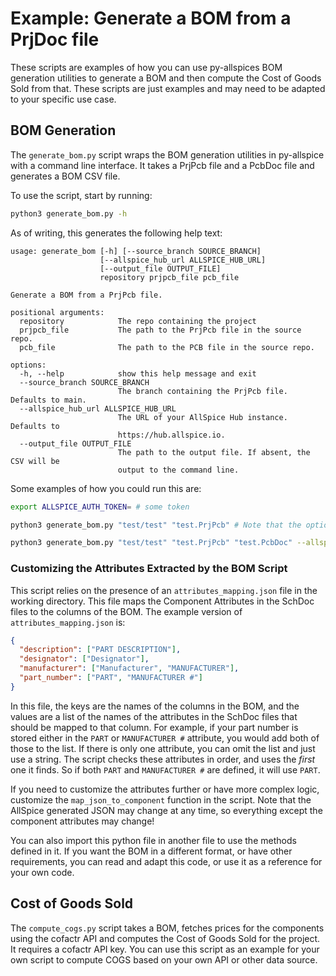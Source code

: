 # Example: Generate a BOM from a PrjDoc file

These scripts are examples of how you can use py-allspices BOM generation
utilities to generate a BOM and then compute the Cost of Goods Sold from that.
These scripts are just examples and may need to be adapted to your specific use
case.

## BOM Generation

The `generate_bom.py` script wraps the BOM generation utilities in py-allspice
with a command line interface. It takes a PrjPcb file and a PcbDoc file and
generates a BOM CSV file.

To use the script, start by running:

```bash
python3 generate_bom.py -h
```

As of writing, this generates the following help text:

```
usage: generate_bom [-h] [--source_branch SOURCE_BRANCH]
                    [--allspice_hub_url ALLSPICE_HUB_URL]
                    [--output_file OUTPUT_FILE]
                    repository prjpcb_file pcb_file

Generate a BOM from a PrjPcb file.

positional arguments:
  repository            The repo containing the project
  prjpcb_file           The path to the PrjPcb file in the source repo.
  pcb_file              The path to the PCB file in the source repo.

options:
  -h, --help            show this help message and exit
  --source_branch SOURCE_BRANCH
                        The branch containing the PrjPcb file. Defaults to main.
  --allspice_hub_url ALLSPICE_HUB_URL
                        The URL of your AllSpice Hub instance. Defaults to
                        https://hub.allspice.io.
  --output_file OUTPUT_FILE
                        The path to the output file. If absent, the CSV will be
                        output to the command line.
```

Some examples of how you could run this are:

```bash
export ALLSPICE_AUTH_TOKEN= # some token

python3 generate_bom.py "test/test" "test.PrjPcb" # Note that the options are not required!

python3 generate_bom.py "test/test" "test.PrjPcb" "test.PcbDoc" --allspice_hub_url "https://my.selfhosted.example.org" --output_file bom.csv
```

### Customizing the Attributes Extracted by the BOM Script

This script relies on the presence of an `attributes_mapping.json` file in the
working directory. This file maps the Component Attributes in the SchDoc files
to the columns of the BOM. The example version of `attributes_mapping.json` is:

```json
{
  "description": ["PART DESCRIPTION"],
  "designator": ["Designator"],
  "manufacturer": ["Manufacturer", "MANUFACTURER"],
  "part_number": ["PART", "MANUFACTURER #"]
}
```

In this file, the keys are the names of the columns in the BOM, and the values
are a list of the names of the attributes in the SchDoc files that should be
mapped to that column. For example, if your part number is stored either in the
`PART` or `MANUFACTURER #` attribute, you would add both of those to the list.
If there is only one attribute, you can omit the list and just use a string. The
script checks these attributes in order, and uses the _first_ one it finds. So
if both `PART` and `MANUFACTURER #` are defined, it will use `PART`.

If you need to customize the attributes further or have more complex logic,
customize the `map_json_to_component` function in the script. Note that the
AllSpice generated JSON may change at any time, so everything except the
component attributes may change!

You can also import this python file in another file to use the methods defined
in it. If you want the BOM in a different format, or have other requirements,
you can read and adapt this code, or use it as a reference for your own code.

## Cost of Goods Sold

The `compute_cogs.py` script takes a BOM, fetches prices for the components
using the cofactr API and computes the Cost of Goods Sold for the project. It
requires a cofactr API key. You can use this script as an example for your own
script to compute COGS based on your own API or other data source.
